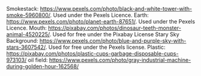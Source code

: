 

Smokestack: https://www.pexels.com/photo/black-and-white-tower-with-smoke-5960800/. Used under the Pexels Licence.
Earth: https://www.pexels.com/photo/planet-earth-87651/. Used under the Pexels Licence.
Mouth: https://pixabay.com/photos/dinosaur-teeth-monster-animal-4520225/. Used for free under the Pixabay License 
Stary Sky Background: https://www.pexels.com/photo/blue-and-purple-sky-with-stars-3607542/. Used for free under the Pexels license. 
Plastic: https://pixabay.com/photos/plastic-cups-garbage-disposable-cups-973103/
oil field: https://www.pexels.com/photo/gray-industrial-machine-during-golden-hour-162568/